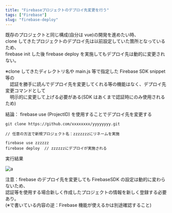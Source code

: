 ```yaml
---
title: "Firebaseプロジェクトのデプロイ先変更を行う"
tags: ["Firebase"]
slug: "firebase-deploy"
---
```


既存のプロジェクトと同じ構成(自分は vue)の開発を進めたい時、  
clone してきたプロジェクトのデプロイ先は以前設定していた箇所となっているため、  
firebase init した後 firebase deploy を実施してもデプロイ先は動的に変更されない。  

※clone してきたディレクトリ名や main.js 等で指定した Firebase SDK snippet 等の  
　認証を勝手に読んでデプロイ先を変更してくれる等の機能はなく、デプロイ先変更コマンドとして  
　明示的に変更して上げる必要がある(SDK はあくまで認証時にのみ使用されるため)  

結論： firebase use (ProjectID) を使用することでデプロイ先を変更する  

```
git clone https://github.com/xxxxxxxx/yyyyyyyy.git

// 任意の方法で新規プロジェクト名：zzzzzzzにリネームを実施

firebase use zzzzzz
firebase deploy  // zzzzzzにデプロイが実施される
```

実行結果

![a](../images/posts-image/2020-09-29-01.png)

注意：firebase のデプロイ先を変更しても FirebaseSDK の設定は動的に変わらないため、  
認証等を使用する場合新しく作成したプロジェクトの情報を新しく登録する必要あり。  
(※で書いている内容の逆：Firebase 機能が使えるかは別途確認すること)  
